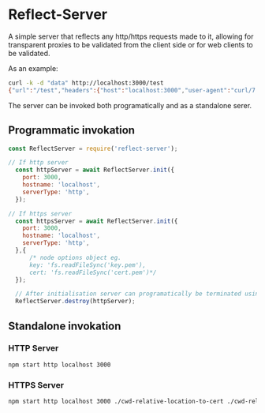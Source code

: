 # Reflect-Server

A simple server that reflects any http/https requests made to it, allowing for transparent proxies to be validated from the client side or for web clients to be validated.

As an example:

``` bash
curl -k -d "data" http://localhost:3000/test
{"url":"/test","headers":{"host":"localhost:3000","user-agent":"curl/7.47.0","accept":"*/*","content-length":"4","content-type":"application/x-www-form-urlencoded"},"body":"data","method":"POST"}
```

The server can be invoked both programatically and as a standalone serer.

## Programmatic invokation

``` javascript
const ReflectServer = require('reflect-server');

// If http server
  const httpServer = await ReflectServer.init({
    port: 3000,
    hostname: 'localhost',
    serverType: 'http',
  });

// If https server
  const httpsServer = await ReflectServer.init({
    port: 3000,
    hostname: 'localhost',
    serverType: 'http',
  },{
      /* node options object eg.
      key: 'fs.readFileSync('key.pem'),
      cert: 'fs.readFileSync('cert.pem')*/
  });

  // After initialisation server can programatically be terminated using
  ReflectServer.destroy(httpServer);

```

## Standalone invokation

### HTTP Server

``` bash
npm start http localhost 3000
```

### HTTPS Server

``` bash
npm start http localhost 3000 ./cwd-relative-location-to-cert ./cwd-relative-location-to-key
```